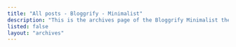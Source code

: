 ```yaml
---
title: "All posts - Bloggrify - Minimalist"
description: "This is the archives page of the Bloggrify Minimalist theme. You can find all the posts here."
listed: false
layout: "archives"
---
```

